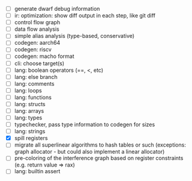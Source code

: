 - [ ] generate dwarf debug information
- [ ] ir: optimization: show diff output in each step, like git diff
- [ ] control flow graph
- [ ] data flow analysis
- [ ] simple alias analysis (type-based, conservative)
- [ ] codegen: aarch64
- [ ] codegen: riscv
- [ ] codegen: macho format
- [ ] cli: choose target(s)
- [ ] lang: boolean operators (==, <, etc)
- [ ] lang: else branch
- [ ] lang: comments
- [ ] lang: loops
- [ ] lang: functions
- [ ] lang: structs
- [ ] lang: arrays
- [ ] lang: types
- [ ] typechecker, pass type information to codegen for sizes
- [ ] lang: strings
- [x] spill registers
- [ ] migrate all superlinear algorithms to hash tables or such (exceptions: graph allocator - but could also implement a linear allocator)
- [ ] pre-coloring of the interference graph based on register constraints (e.g. return value => rax)
- [ ] lang: builtin assert
